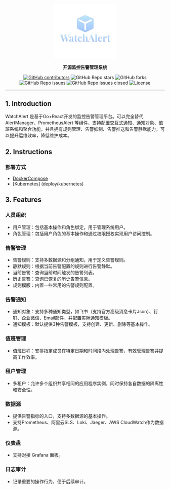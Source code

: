 
<p align="center">
  <a href="https://github.com/w8t-io/WatchAlert"> 
    <img src="WatchAlert.png" alt="cloud native monitoring" width="200" height="auto" /></a>
</p>

<p align="center">
  <b>开源监控告警管理系统</b>
</p>

<p align="center">
<a href="https://github.com/w8t-io/WatchAlert/graphs/contributors">
  <img alt="GitHub contributors" src="https://img.shields.io/github/contributors-anon/w8t-io/WatchAlert"/></a>
<img alt="GitHub Repo stars" src="https://img.shields.io/github/stars/w8t-io/WatchAlert">
<img alt="GitHub forks" src="https://img.shields.io/github/forks/w8t-io/WatchAlert">
<br/><img alt="GitHub Repo issues" src="https://img.shields.io/github/issues/w8t-io/WatchAlert">
<img alt="GitHub Repo issues closed" src="https://img.shields.io/github/issues-closed/w8t-io/WatchAlert">
<img alt="License" src="https://img.shields.io/badge/license-Apache--2.0-blue"/>

- - -

## 1. Introduction
WatchAlert 是基于Go+React开发的监控告警管理平台。可以完全替代 AlertManager、PrometheusAlert 等组件，支持配置交互式通知、通知对象、值班系统和聚合功能，并且拥有规则管理、告警抑制、告警推送和告警静默能力。可以提升运维效率，降低维护成本。

## 2. Instructions
### 部署方式
- [DockerCompose](deploy/docker-compose/README.md)
- [Kubernetes] (deploy/kubernetes)


## 3. Features
### 人员组织
- 用户管理：包括基本操作和角色绑定，用于管理系统用户。
- 角色管理：包括用户角色的基本操作和通过权限授权实现用户访问控制。

### 告警管理
- 告警规则：支持多数据源和分组通知，用于定义告警规则。
- 静默规则：根据当前告警配置的规则进行告警静默。
- 当前告警：查询当前时间触发的告警列表。
- 历史告警：查询已恢复的历史告警信息。
- 规则模版：内置一些常用的告警规则配置。

### 告警通知
- 通知对象：支持多种通知类型，如飞书（支持官方高级消息卡片Json）、钉钉、企业微信、Email邮件，并配置实际通知模板。
- 通知模板：默认提供3种告警模板，支持创建、更新、删除等基本操作。

### 值班管理
- 值班日程：安排指定成员在特定日期和时间段内处理告警，有效管理告警并提高工作效率。

### 租户管理
- 多租户：允许多个组织共享相同的应用程序实例，同时保持各自数据的隔离性和安全性。

### 数据源
- 提供告警指标的入口，支持多数据源的基本操作。
- 支持Prometheus、阿里云SLS、Loki、Jaeger、AWS CloudWatch作为数据源。

### 仪表盘
- 支持对接 Grafana 面板。

### 日志审计
- 记录重要的操作行为，便于后续审计。

